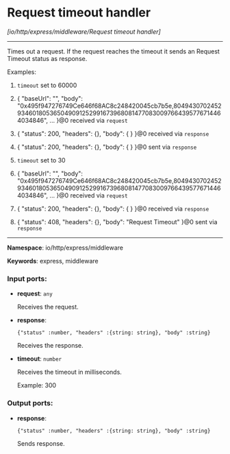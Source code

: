 # Request timeout handler

_[io/http/express/middleware/Request timeout handler]_

---

Times out a request. If the request reaches the timeout it sends an Request Timeout status as response. 

Examples:

1. `timeout` set to 60000
2. {
  "baseUrl": "",
  "body": "0x495f947276749Ce646f68AC8c248420045cb7b5e,80494307024529346018053650490912529916739680814770830097664395776714464034846",
...
}@0 received via `request`
3. {
  "status": 200,
  "headers": {},
  "body": { }
}@0 received via `response`
4. {
  "status": 200,
  "headers": {},
  "body": { }
}@0 sent via `response`


1. `timeout` set to 30
2. {
  "baseUrl": "",
  "body": "0x495f947276749Ce646f68AC8c248420045cb7b5e,80494307024529346018053650490912529916739680814770830097664395776714464034846",
...
}@0 received via `request`
3. {
  "status": 200,
  "headers": {},
  "body": { }
}@0 received via `response`
4. {
  "status": 408,
  "headers": {},
  "body": "Request Timeout"
}@0 sent via `response`



---

__Namespace__: io/http/express/middleware

__Keywords__: express, middleware

### Input ports:

* __request__: ` any `

    Receives the request.


* __response__: 
    ```
    {"status" :number, "headers" :{string: string}, "body" :string}
    ```

    Receives the response.


* __timeout__: ` number `

    Receives the timeout in milliseconds.
    
    Example: 
    300

### Output ports:

* __response__: 
    ```
    {"status" :number, "headers" :{string: string}, "body" :string}
    ```

    Sends response.

